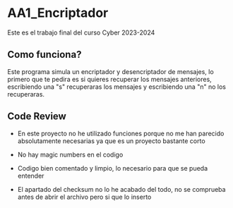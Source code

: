 # AA1_Encriptador

Este es el trabajo final del curso Cyber 2023-2024

## Como funciona?

Este programa simula un encriptador y desencriptador de mensajes, lo primero que te pedira es si quieres recuperar los mensajes anteriores, escribiendo una "s" recuperaras los mensajes y escribiendo una "n" no los recuperaras.

## Code Review

- En este proyecto no he utilizado funciones porque no me han parecido absolutamente necesarias ya que es un proyecto bastante corto

- No hay magic numbers en el codigo

- Codigo bien comentado y limpio, lo necesario para que se pueda entender

- El apartado del checksum no lo he acabado del todo, no se comprueba antes de abrir el archivo pero si que lo inserto


